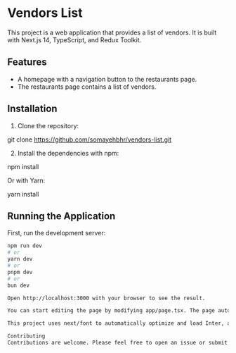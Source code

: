 # Vendors List

This project is a web application that provides a list of vendors. It is built with Next.js 14, TypeScript, and Redux Toolkit.

## Features

- A homepage with a navigation button to the restaurants page.
- The restaurants page contains a list of vendors.

## Installation

1. Clone the repository:

git clone https://github.com/somayehbhr/vendors-list.git

2. Install the dependencies with npm:

npm install

Or with Yarn:

yarn install


## Running the Application

First, run the development server:

```bash
npm run dev
# or
yarn dev
# or
pnpm dev
# or
bun dev

Open http://localhost:3000 with your browser to see the result.

You can start editing the page by modifying app/page.tsx. The page auto-updates as you edit the file.

This project uses next/font to automatically optimize and load Inter, a custom Google Font.

Contributing
Contributions are welcome. Please feel free to open an issue or submit a pull request.
